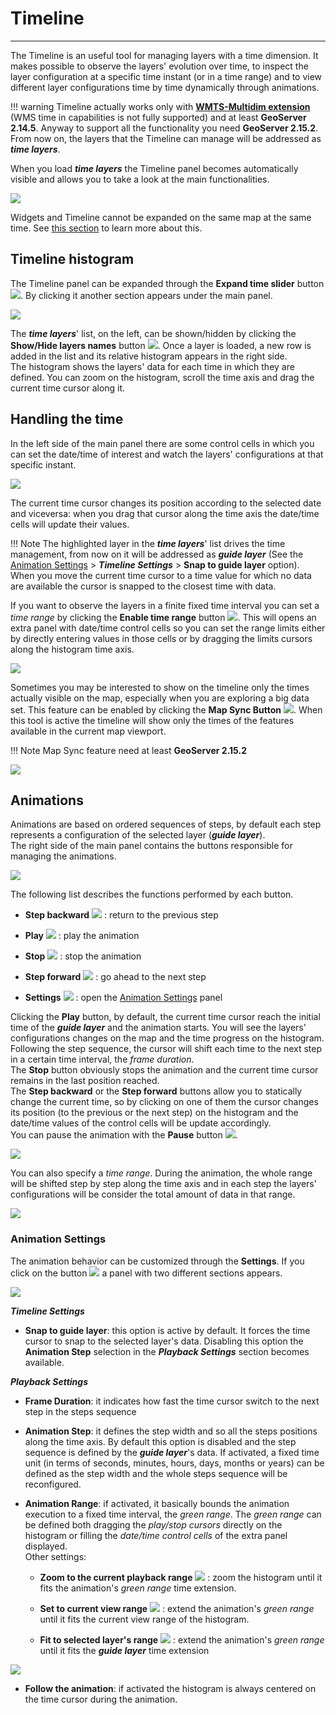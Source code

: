 # Timeline
************************

The Timeline is an useful tool for managing layers with a time dimension.
It makes possible to observe the layers' evolution over time, to inspect the layer configuration at a specific time instant (or in a time range) and to view different layer configurations time by time dynamically through animations.<br>

!!! warning
    Timeline actually works only with [**WMTS-Multidim extension**](https://docs.geoserver.org/stable/en/user/community/wmts-multidimensional/index.html) (WMS time in capabilities is not fully supported) and at least **GeoServer 2.14.5**. Anyway to support all the functionality you need **GeoServer 2.15.2**.
    From now on, the layers that the Timeline can manage will be addressed as ***time layers***.

When you load ***time layers*** the Timeline panel becomes automatically visible and allows you to take a look at the main functionalities.

<img src="../img/timeline/timeline-base.jpg" class="ms-docimage"/>

Widgets and Timeline cannot be expanded on the same map at the same time. See [this section](widgets.md#widgets-tray) to learn more about this.

Timeline histogram
------------------

The Timeline panel can be expanded through the **Expand time slider** button <img src="../img/button/timeline-expand-button.jpg" class="ms-docbutton"/>. By clicking it another section appears under the main panel.

<img src="../img/timeline/timeline-histogram.jpg" class="ms-docimage"/>

The ***time layers***' list, on the left, can be shown/hidden by clicking the **Show/Hide layers names** button <img src="../img/button/timeline-layers-list-button.jpg" class="ms-docbutton"/>.
Once a layer is loaded, a new row is added in the list and its relative histogram appears in the right side.
<br>
The histogram shows the layers' data for each time in which they are defined. You can zoom on the histogram, scroll the time axis and drag the current time cursor along it.

Handling the time
-----------------

In the left side of the main panel there are some control cells in which you can set the date/time of interest and watch the layers' configurations at that specific instant.

<img src="../img/timeline/timeline-current-time.jpg" class="ms-docimage"/>

The current time cursor changes its position according to the selected date and viceversa: when you drag that cursor along the time axis the date/time cells will update their values.

!!! Note
    The highlighted layer in the ***time layers***' list drives the time management, from now on it will be addressed as ***guide layer*** (See the [Animation Settings](#animation-settings) > ***Timeline Settings*** > **Snap to guide layer** option).
    When you move the current time cursor to a time value for which no data are available the cursor is snapped to the closest time with data.

If you want to observe the layers in a finite fixed time interval you can set a *time range* by clicking the **Enable time range** button <img src="../img/button/timeline-range-button.jpg" class="ms-docbutton"/>. This will opens an extra panel with date/time control cells so you can set the range limits either by directly entering values in those cells or by dragging the limits cursors along the histogram time axis.

<img src="../img/timeline/timeline-current-time-range.jpg" class="ms-docimage"/>

Sometimes you may be interested to show on the timeline only the times actually visible on the map, especially when you are exploring a big data set. This feature can be enabled by clicking the **Map Sync Button** <img src="../img/button/timeline-sync-button.jpg" class="ms-docbutton"/>. When this tool is active the timeline will show only the times of the features available in the current map viewport.

!!! Note
    Map Sync feature need at least **GeoServer 2.15.2**

<img src="../img/timeline/timeline-sync-example.jpg" class="ms-docimage"/>

Animations
----------

Animations are based on ordered sequences of steps, by default each step represents a configuration of the selected layer (***guide layer***).<br>
The right side of the main panel contains the buttons responsible for managing the animations.

<img src="../img/timeline/timeline-animation-buttons.jpg" class="ms-docimage"  style="max-width:500px;"/>

The following list describes the functions performed by each button.

* **Step backward** <img src="../img/button/timeline-step-backward-button.jpg" class="ms-docbutton"/> : return to the previous step

* **Play** <img src="../img/button/timeline-play-button.jpg" class="ms-docbutton"/> : play the animation

* **Stop** <img src="../img/button/timeline-stop-button.jpg" class="ms-docbutton"/> : stop the animation

* **Step forward** <img src="../img/button/timeline-step-forward-button.jpg" class="ms-docbutton"/> : go ahead to the next step

* **Settings** <img src="../img/button/timeline-playback-settings-button.jpg" class="ms-docbutton"/> : open the [Animation Settings](#animation-settings) panel

Clicking the **Play** button, by default, the current time cursor reach the initial time of the ***guide layer*** and the animation starts. You will see the layers' configurations changes on the map and the time progress on the histogram. Following the step sequence, the cursor will shift each time to the next step in a certain time interval, the *frame duration*.
<br>
The **Stop** button obviously stops the animation and the current time cursor remains in the last position reached.
<br>
The **Step backward** or the **Step forward** buttons allow you to statically change the current time, so by clicking on one of them the cursor changes its position (to the previous or the next step) on the histogram and the date/time values of the control cells will be update accordingly.
<br>
You can pause the animation with the **Pause** button <img src="../img/button/timeline-pause-button.jpg" class="ms-docbutton"/>.

<img src="../img/timeline/timeline-animation.gif" class="ms-docimage"  style="max-width:700px;" />

You can also specify a *time range*. During the animation, the whole range will be shifted step by step along the time axis and in each step the layers' configurations will be consider the total amount of data in that range.

<img src="../img/timeline/timeline-animation-range.gif" class="ms-docimage"  style="max-width:700px;"/>

### Animation Settings

The animation behavior can be customized through the **Settings**. If you click on the button <img src="../img/button/timeline-playback-settings-button.jpg" class="ms-docbutton"/> a panel with two different sections appears.

<img src="../img/timeline/timeline-animation-settings.jpg" class="ms-docimage"  style="max-width:500px;" />

***Timeline Settings***

* **Snap to guide layer**: this option is active by default. It forces the time cursor to snap to the selected layer's data. Disabling this option the **Animation Step** selection in the ***Playback Settings*** section becomes available.

***Playback Settings***

* **Frame Duration**: it indicates how fast the time cursor switch to the next step in the steps sequence

* **Animation Step**: it defines the step width and so all the steps positions along the time axis. By default this option is disabled and the step sequence is defined by the ***guide layer***'s data. If activated, a fixed time unit (in terms of seconds, minutes, hours, days, months or years) can be defined as the step width and the whole steps sequence will be reconfigured.

* **Animation Range**: if activated, it basically bounds the animation execution to a fixed time interval, the *green range*. The *green range* can be defined both dragging the *play/stop cursors* directly on the histogram or filling the *date/time control cells* of the extra panel displayed.
    <br>Other settings:

    * **Zoom to the current playback range** <img src="../img/button/timeline-zoom-playback-range.jpg" class="ms-docbutton"/> : zoom the histogram until it fits the animation's *green range* time extension.

    * **Set to current view range** <img src="../img/button/timeline-zoom-current-view-range.jpg" class="ms-docbutton"/> : extend the animation's *green range* until it fits the current view range of the histogram.

    * **Fit to selected layer's range** <img src="../img/button/timeline-fit-layer-range.jpg" class="ms-docbutton"/> : extend the animation's *green range* until it fits the ***guide layer*** time extension

<img src="../img/timeline/timeline-animation-green-range.gif" class="ms-docimage"  style="max-width:700px;"/>

* **Follow the animation**: if activated the histogram is always centered on the time cursor during the animation.
